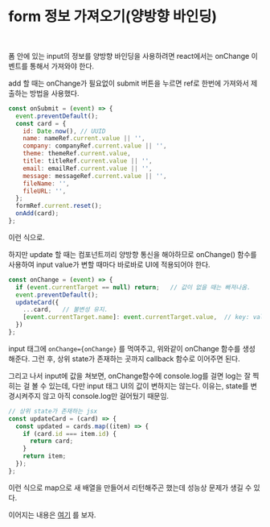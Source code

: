# form 정보 가져오기(양방향 바인딩)

<br/>

폼 안에 있는 input의 정보를 양방향 바인딩을 사용하려면 react에서는 onChange 이벤트를 통해서 가져와야 한다.

add 할 때는 onChange가 필요없이 submit 버튼을 누르면 ref로 한번에 가져와서 제출하는 방법을 사용했다.

```jsx
const onSubmit = (event) => {
  event.preventDefault();
  const card = {
    id: Date.now(), // UUID
    name: nameRef.current.value || '',
    company: companyRef.current.value || '',
    theme: themeRef.current.value,
    title: titleRef.current.value || '',
    email: emailRef.current.value || '',
    message: messageRef.current.value || '',
    fileName: '',
    fileURL: '',
  };
  formRef.current.reset();
  onAdd(card);
};
```

이런 식으로.

하지만 update 할 때는 컴포넌트끼리 양방향 통신을 해야하므로 onChange() 함수를 사용하여 input value가 변할 때마다 바로바로 UI에 적용되어야 한다.

```jsx
const onChange = (event) => {
  if (event.currentTarget == null) return;   // 값이 없을 때는 빠져나옴.
  event.preventDefault();
  updateCard({
    ...card,   // 불변성 유지.
    [event.currentTarget.name]: event.currentTarget.value,  // key: value
  })
};
```

input 태그에 `onChange={onChange}` 를 먹여주고, 위와같이 onChange 함수를 생성해준다. 그런 후, 상위 state가 존재하는 곳까지 callback 함수로 이어주면 된다.

그리고 나서 input에 값을 쳐보면, onChange함수에 console.log를 걸면 log는 잘 찍히는 걸 볼 수 있는데, 다만 input 태그 UI의 값이 변하지는 않는다. 이유는, state를 변경시켜주지 않고 아직 console.log만 걸어뒀기 때문임.

```jsx
// 상위 state가 존재하는 jsx
const updateCard = (card) => {
  const updated = cards.map((item) => {
    if (card.id === item.id) {
      return card;
    }
    return item;
  });
};
```

이런 식으로 map으로 새 배열을 만들어서 리턴해주곤 했는데 성능상 문제가 생길 수 있다.

이어지는 내용은 [여기](https://github.com/pozafly/TIL/blob/main/react/2.5%20%E2%AD%90%EF%B8%8F%20Array%20%EB%8C%80%EC%8B%A0%20Object%20%EC%9D%B4%EC%9A%A9.md) 를 보자.

